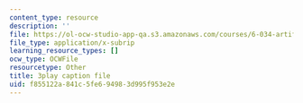 ```yaml
---
content_type: resource
description: ''
file: https://ol-ocw-studio-app-qa.s3.amazonaws.com/courses/6-034-artificial-intelligence-fall-2010/f855122a841c5fe694983d995f953e2e_6nDqY8MPLDM.vtt
file_type: application/x-subrip
learning_resource_types: []
ocw_type: OCWFile
resourcetype: Other
title: 3play caption file
uid: f855122a-841c-5fe6-9498-3d995f953e2e
---
```


